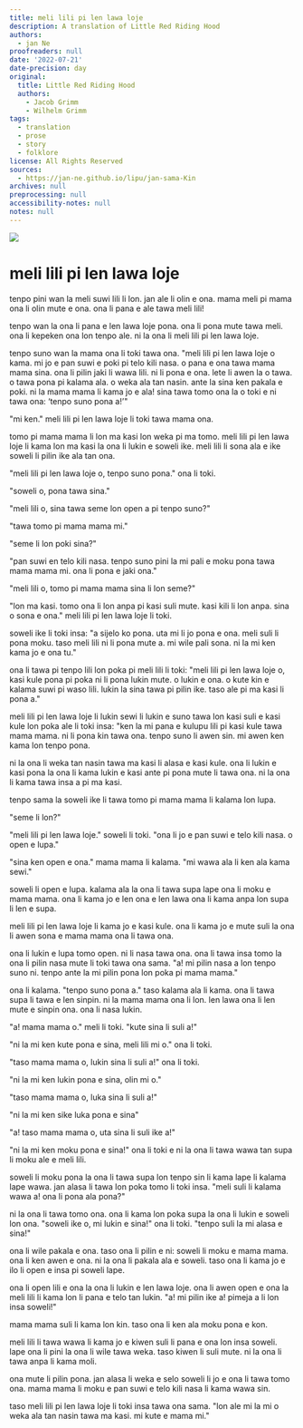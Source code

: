 ```yaml
---
title: meli lili pi len lawa loje
description: A translation of Little Red Riding Hood
authors:
  - jan Ne
proofreaders: null
date: '2022-07-21'
date-precision: day
original:
  title: Little Red Riding Hood
  authors:
    - Jacob Grimm
    - Wilhelm Grimm
tags:
  - translation
  - prose
  - story
  - folklore
license: All Rights Reserved
sources:
  - https://jan-ne.github.io/lipu/jan-sama-Kin
archives: null
preprocessing: null
accessibility-notes: null
notes: null
---
```


![](https://jan-ne.github.io/lipu/jan-sama-Kin/meli_lili_pi_len_lawa_loje.jpg)

# meli lili pi len lawa loje

tenpo pini wan la meli suwi lili li lon. jan ale li olin e ona. mama meli pi mama ona li olin mute e ona. ona li pana e ale tawa meli lili!

tenpo wan la ona li pana e len lawa loje pona. ona li pona mute tawa meli. ona li kepeken ona lon tenpo ale. ni la ona li meli lili pi len lawa loje.

tenpo suno wan la mama ona li toki tawa ona. "meli lili pi len lawa loje o kama. mi jo e pan suwi e poki pi telo kili nasa. o pana e ona tawa mama mama sina. ona li pilin jaki li wawa lili. ni li pona e ona. lete li awen la o tawa. o tawa pona pi kalama ala. o weka ala tan nasin. ante la sina ken pakala e poki. ni la mama mama li kama jo e ala! sina tawa tomo ona la o toki e ni tawa ona: ‘tenpo suno pona a!’"

"mi ken." meli lili pi len lawa loje li toki tawa mama ona.

tomo pi mama mama li lon ma kasi lon weka pi ma tomo. meli lili pi len lawa loje li kama lon ma kasi la ona li lukin e soweli ike. meli lili li sona ala e ike soweli li pilin ike ala tan ona.

"meli lili pi len lawa loje o, tenpo suno pona." ona li toki.

"soweli o, pona tawa sina."

"meli lili o, sina tawa seme lon open a pi tenpo suno?"

"tawa tomo pi mama mama mi."

"seme li lon poki sina?"

"pan suwi en telo kili nasa. tenpo suno pini la mi pali e moku pona tawa mama mama mi. ona li pona e jaki ona."

"meli lili o, tomo pi mama mama sina li lon seme?"

"lon ma kasi. tomo ona li lon anpa pi kasi suli mute. kasi kili li lon anpa. sina o sona e ona." meli lili pi len lawa loje li toki.

soweli ike li toki insa: "a sijelo ko pona. uta mi li jo pona e ona. meli suli li pona moku. taso meli lili ni li pona mute a. mi wile pali sona. ni la mi ken kama jo e ona tu."

ona li tawa pi tenpo lili lon poka pi meli lili li toki: "meli lili pi len lawa loje o, kasi kule pona pi poka ni li pona lukin mute. o lukin e ona. o kute kin e kalama suwi pi waso lili. lukin la sina tawa pi pilin ike. taso ale pi ma kasi li pona a."

meli lili pi len lawa loje li lukin sewi li lukin e suno tawa lon kasi suli e kasi kule lon poka ale li toki insa: "ken la mi pana e kulupu lili pi kasi kule tawa mama mama. ni li pona kin tawa ona. tenpo suno li awen sin. mi awen ken kama lon tenpo pona.

ni la ona li weka tan nasin tawa ma kasi li alasa e kasi kule. ona li lukin e kasi pona la ona li kama lukin e kasi ante pi pona mute li tawa ona. ni la ona li kama tawa insa a pi ma kasi.

tenpo sama la soweli ike li tawa tomo pi mama mama li kalama lon lupa.

"seme li lon?"

"meli lili pi len lawa loje." soweli li toki. "ona li jo e pan suwi e telo kili nasa. o open e lupa."

"sina ken open e ona." mama mama li kalama. "mi wawa ala li ken ala kama sewi."

soweli li open e lupa. kalama ala la ona li tawa supa lape ona li moku e mama mama. ona li kama jo e len ona e len lawa ona li kama anpa lon supa li len e supa.

meli lili pi len lawa loje li kama jo e kasi kule. ona li kama jo e mute suli la ona li awen sona e mama mama ona li tawa ona.

ona li lukin e lupa tomo open. ni li nasa tawa ona. ona li tawa insa tomo la ona li pilin nasa mute li toki tawa ona sama. "a! mi pilin nasa a lon tenpo suno ni. tenpo ante la mi pilin pona lon poka pi mama mama."

ona li kalama. "tenpo suno pona a." taso kalama ala li kama. ona li tawa supa li tawa e len sinpin. ni la mama mama ona li lon. len lawa ona li len mute e sinpin ona. ona li nasa lukin.

"a! mama mama o." meli li toki. "kute sina li suli a!"

"ni la mi ken kute pona e sina, meli lili mi o." ona li toki.

"taso mama mama o, lukin sina li suli a!" ona li toki.

"ni la mi ken lukin pona e sina, olin mi o."

"taso mama mama o, luka sina li suli a!"

"ni la mi ken sike luka pona e sina"

"a! taso mama mama o, uta sina li suli ike a!"

"ni la mi ken moku pona e sina!" ona li toki e ni la ona li tawa wawa tan supa li moku ale e meli lili.

soweli li moku pona la ona li tawa supa lon tenpo sin li kama lape li kalama lape wawa. jan alasa li tawa lon poka tomo li toki insa. "meli suli li kalama wawa a! ona li pona ala pona?"

ni la ona li tawa tomo ona. ona li kama lon poka supa la ona li lukin e soweli lon ona. "soweli ike o, mi lukin e sina!" ona li toki. "tenpo suli la mi alasa e sina!"

ona li wile pakala e ona. taso ona li pilin e ni: soweli li moku e mama mama. ona li ken awen e ona. ni la ona li pakala ala e soweli. taso ona li kama jo e ilo li open e insa pi soweli lape.

ona li open lili e ona la ona li lukin e len lawa loje. ona li awen open e ona la meli lili li kama lon li pana e telo tan lukin. "a! mi pilin ike a! pimeja a li lon insa soweli!"

mama mama suli li kama lon kin. taso ona li ken ala moku pona e kon.

meli lili li tawa wawa li kama jo e kiwen suli li pana e ona lon insa soweli. lape ona li pini la ona li wile tawa weka. taso kiwen li suli mute. ni la ona li tawa anpa li kama moli.

ona mute li pilin pona. jan alasa li weka e selo soweli li jo e ona li tawa tomo ona. mama mama li moku e pan suwi e telo kili nasa li kama wawa sin.

taso meli lili pi len lawa loje li toki insa tawa ona sama. "lon ale mi la mi o weka ala tan nasin tawa ma kasi. mi kute e mama mi."